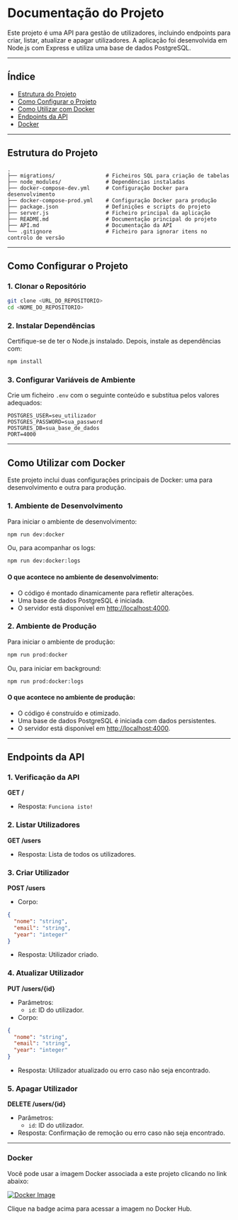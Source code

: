 # Documentação do Projeto

Este projeto é uma API para gestão de utilizadores, incluindo endpoints para criar, listar, atualizar e apagar utilizadores. A aplicação foi desenvolvida em Node.js com Express e utiliza uma base de dados PostgreSQL.

---

## Índice
- [Estrutura do Projeto](#estrutura-do-projeto)
- [Como Configurar o Projeto](#como-configurar-o-projeto)
- [Como Utilizar com Docker](#como-utilizar-com-docker)
- [Endpoints da API](#endpoints-da-api)
- [Docker](#docker)

---

## Estrutura do Projeto

```
.
├── migrations/                # Ficheiros SQL para criação de tabelas
├── node_modules/              # Dependências instaladas
├── docker-compose-dev.yml     # Configuração Docker para desenvolvimento
├── docker-compose-prod.yml    # Configuração Docker para produção
├── package.json               # Definições e scripts do projeto
├── server.js                  # Ficheiro principal da aplicação
├── README.md                  # Documentação principal do projeto
├── API.md                     # Documentação da API
└── .gitignore                 # Ficheiro para ignorar itens no controlo de versão

```

---

## Como Configurar o Projeto

### 1. Clonar o Repositório

```bash
git clone <URL_DO_REPOSITORIO>
cd <NOME_DO_REPOSITORIO>
```

### 2. Instalar Dependências

Certifique-se de ter o Node.js instalado. Depois, instale as dependências com:

```bash
npm install
```

### 3. Configurar Variáveis de Ambiente

Crie um ficheiro `.env` com o seguinte conteúdo e substitua pelos valores adequados:

```
POSTGRES_USER=seu_utilizador
POSTGRES_PASSWORD=sua_password
POSTGRES_DB=sua_base_de_dados
PORT=4000
```

---

## Como Utilizar com Docker

Este projeto inclui duas configurações principais de Docker: uma para desenvolvimento e outra para produção.

### 1. Ambiente de Desenvolvimento

Para iniciar o ambiente de desenvolvimento:

```bash
npm run dev:docker
```

Ou, para acompanhar os logs:

```bash
npm run dev:docker:logs
```

#### O que acontece no ambiente de desenvolvimento:
- O código é montado dinamicamente para refletir alterações.
- Uma base de dados PostgreSQL é iniciada.
- O servidor está disponível em [http://localhost:4000](http://localhost:4000).

### 2. Ambiente de Produção

Para iniciar o ambiente de produção:

```bash
npm run prod:docker
```

Ou, para iniciar em background:

```bash
npm run prod:docker:logs
```

#### O que acontece no ambiente de produção:
- O código é construído e otimizado.
- Uma base de dados PostgreSQL é iniciada com dados persistentes.
- O servidor está disponível em [http://localhost:4000](http://localhost:4000).

---

## Endpoints da API

### 1. Verificação da API
**GET /**
- Resposta: `Funciona isto!`

### 2. Listar Utilizadores
**GET /users**
- Resposta: Lista de todos os utilizadores.

### 3. Criar Utilizador
**POST /users**
- Corpo:
```json
{
  "nome": "string",
  "email": "string",
  "year": "integer"
}
```
- Resposta: Utilizador criado.

### 4. Atualizar Utilizador
**PUT /users/{id}**
- Parâmetros:
  - `id`: ID do utilizador.
- Corpo:
```json
{
  "nome": "string",
  "email": "string",
  "year": "integer"
}
```
- Resposta: Utilizador atualizado ou erro caso não seja encontrado.

### 5. Apagar Utilizador
**DELETE /users/{id}**
- Parâmetros:
  - `id`: ID do utilizador.
- Resposta: Confirmação de remoção ou erro caso não seja encontrado.

---

### Docker

Você pode usar a imagem Docker associada a este projeto clicando no link abaixo:

[![Docker Image](https://img.shields.io/badge/Docker%20Hub-joaocunhadocker--api%3A1.0.0-blue?logo=docker)](https://hub.docker.com/r/joaoptcunha/joaocunhadocker-api/tags)

Clique na badge acima para acessar a imagem no Docker Hub.
